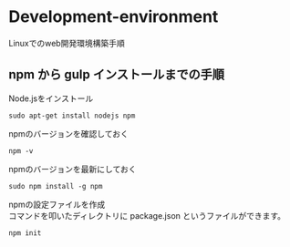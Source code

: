 # Development-environment
Linuxでのweb開発環境構築手順　

## npm から gulp インストールまでの手順  
  Node.jsをインストール  
~~~
sudo apt-get install nodejs npm
~~~
  npmのバージョンを確認しておく
~~~
npm -v
~~~
  npmのバージョンを最新にしておく
~~~
sudo npm install -g npm
~~~
  npmの設定ファイルを作成  
  コマンドを叩いたディレクトリに package.json というファイルができます。
~~~
npm init
~~~
